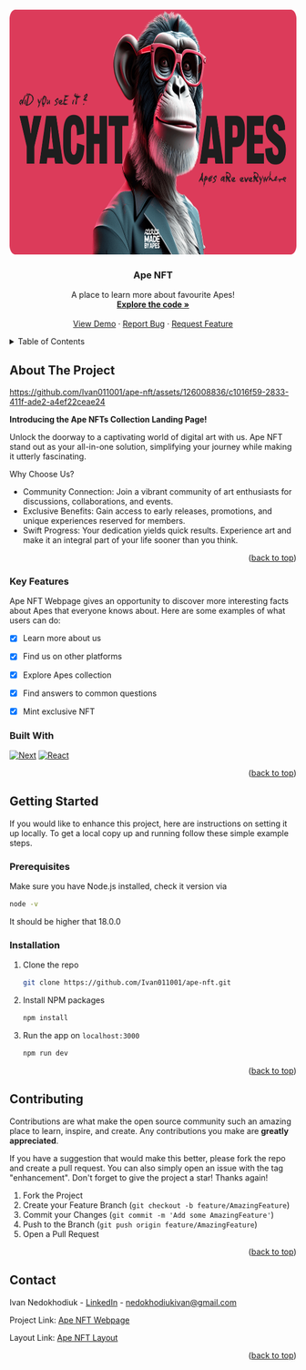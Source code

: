 <a name="readme-top"></a>

<br />
<div align="center">
  <a href="https://github.com/Ivan011001/ape-nft">
    <img src="public/images/preview.png" alt="Logo" width="1200" height="430">
  </a>

  <h3 align="center">Ape NFT</h3>

  <p align="center">
      A place to learn more about favourite Apes!
    <br />
    <a href="https://github.com/Ivan011001/ape-nft"><strong>Explore the code »</strong></a>
    <br />
    <br />
    <a href="https://ape-nft-rouge.vercel.app">View Demo</a>
    ·
    <a href="https://github.com/Ivan011001/ape-nft/issues">Report Bug</a>
    ·
    <a href="https://github.com/Ivan011001/ape-nft/issues">Request Feature</a>
  </p>
</div>

<details>
  <summary>Table of Contents</summary>
  <ol>
    <li>
      <a href="#about-the-project">About The Project</a>
      <ul>
        <li><a href="#built-with">Built With</a></li>
      </ul>
    </li>
    <li>
      <a href="#getting-started">Getting Started</a>
      <ul>
        <li><a href="#prerequisites">Prerequisites</a></li>
        <li><a href="#installation">Installation</a></li>
      </ul>
    </li>
    <li><a href="#usage">Usage</a></li>
    <li><a href="#contributing">Contributing</a></li>
    <li><a href="#contact">Contact</a></li>
  </ol>
</details>


## About The Project

https://github.com/Ivan011001/ape-nft/assets/126008836/c1016f59-2833-411f-ade2-a4ef22ceae24

**Introducing the Ape NFTs Collection Landing Page!**

Unlock the doorway to a captivating world of digital art with us. Ape NFT stand out as your all-in-one solution, simplifying your journey while making it utterly fascinating.

Why Choose Us?

* Community Connection: Join a vibrant community of art enthusiasts for discussions, collaborations, and events.
* Exclusive Benefits: Gain access to early releases, promotions, and unique experiences reserved for members.
* Swift Progress: Your dedication yields quick results. Experience art and make it an integral part of your life sooner than you think.

<p align="right">(<a href="#readme-top">back to top</a>)</p>


### Key Features

Ape NFT Webpage gives an opportunity to discover more interesting facts about Apes that everyone knows about.
Here are some examples of what users can do:

- [x] Learn more about us
- [x] Find us on other platforms
- [x] Explore Apes collection
- [x] Find answers to common questions
- [x] Mint exclusive NFT

     
### Built With


[![Next][Next.js]][Next-url]
[![React][React.js]][React-url]

<p align="right">(<a href="#readme-top">back to top</a>)</p>


## Getting Started

If you would like to enhance this project, here are instructions on setting it up locally.
To get a local copy up and running follow these simple example steps.

### Prerequisites

Make sure you have Node.js installed, check it version via
  ```sh
  node -v
  ```
It should be higher that 18.0.0

### Installation

1. Clone the repo
   ```sh
   git clone https://github.com/Ivan011001/ape-nft.git
   ```
2. Install NPM packages
   ```sh
   npm install
   ```
3. Run the app on `localhost:3000`
   ```sh
   npm run dev
   ```

<p align="right">(<a href="#readme-top">back to top</a>)</p>


## Contributing

Contributions are what make the open source community such an amazing place to learn, inspire, and create. Any contributions you make are **greatly appreciated**.

If you have a suggestion that would make this better, please fork the repo and create a pull request. You can also simply open an issue with the tag "enhancement".
Don't forget to give the project a star! Thanks again!

1. Fork the Project
2. Create your Feature Branch (`git checkout -b feature/AmazingFeature`)
3. Commit your Changes (`git commit -m 'Add some AmazingFeature'`)
4. Push to the Branch (`git push origin feature/AmazingFeature`)
5. Open a Pull Request

<p align="right">(<a href="#readme-top">back to top</a>)</p>


## Contact

Ivan Nedokhodiuk - [LinkedIn](https://www.linkedin.com/in/ivan-nedokhodiuk) - nedokhodiukivan@gmail.com

Project Link: [Ape NFT Webpage](https://ape-nft-rouge.vercel.app)

Layout Link: [Ape NFT Layout](https://www.figma.com/file/NhwvCnRetLh4PsJY3rD2d6/Ape-NFT?type=design&node-id=51%3A952&mode=design&t=FRLZSC6KhEuOSkVs-1)

<p align="right">(<a href="#readme-top">back to top</a>)</p>

[Next.js]: https://img.shields.io/badge/next.js-000000?style=for-the-badge&logo=nextdotjs&logoColor=white
[Next-url]: https://nextjs.org/
[React.js]: https://img.shields.io/badge/React-20232A?style=for-the-badge&logo=react&logoColor=61DAFB
[React-url]: https://reactjs.org/

